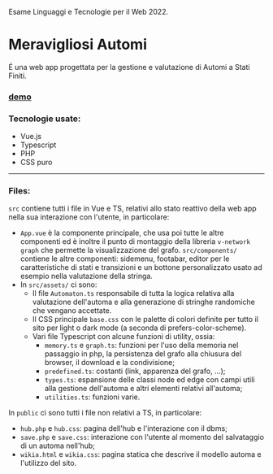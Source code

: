 Esame Linguaggi e Tecnologie per il Web 2022.

# Meravigliosi Automi
É una web app progettata per la gestione e valutazione di Automi a Stati Finiti.

### [demo](https://mamiglia.github.io/meravigliosi-automi/)

### Tecnologie usate:
- Vue.js
- Typescript
- PHP
- CSS puro

---
### Files:
`src` contiene tutti i file in Vue e TS, relativi allo stato reattivo della web app nella sua interazione con l'utente, in particolare:
- `App.vue` è la componente principale, che usa poi tutte le altre componenti ed è inoltre il punto di montaggio della libreria `v-network graph` che permette la visualizzazione del grafo. `src/components/` contiene le altre componenti: sidemenu, footabar, editor per le caratteristiche di stati e transizioni e un bottone personalizzato usato ad esempio nella valutazione della stringa.
- In `src/assets/` ci sono:
    - Il file `Automaton.ts` responsabile di tutta la logica relativa alla valutazione dell'automa e alla generazione di stringhe randomiche che vengano accettate.
    - Il CSS principale `base.css` con le palette di colori definite per tutto il sito per light o dark mode (a seconda di prefers-color-scheme).
    - Vari file Typescript con alcune funzioni di utility, ossia:
        - `memory.ts` e `graph.ts`: funzioni per l'uso della memoria nel passaggio in php, la persistenza del grafo alla chiusura del browser, il download e la condivisione;
        - `predefined.ts`: costanti (link, apparenza del grafo, ...);
        - `types.ts`: espansione delle classi node ed edge con campi utili alla gestione dell'automa e altri elementi relativi all'automa;
        - `utilities.ts`: funzioni varie.

In `public` ci sono tutti i file non relativi a TS, in particolare:
- `hub.php` e `hub.css`: pagina dell'hub e l'interazione con il dbms;
- `save.php` e `save.css`: interazione con l'utente al momento del salvataggio di un automa nell'hub;
- `wikia.html` e `wikia.css`: pagina statica che descrive il modello automa e l'utilizzo del sito.
